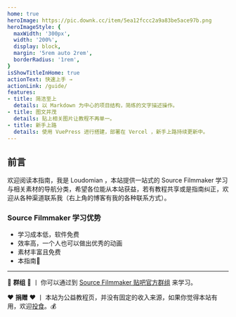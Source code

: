 ```yaml
---
home: true
heroImage: https://pic.downk.cc/item/5ea12fccc2a9a83be5ace97b.png
heroImageStyle: {
  maxWidth: '300px',
  width: '200%',
  display: block,
  margin: '5rem auto 2rem',
  borderRadius: '1rem',
}
isShowTitleInHome: true
actionText: 快速上手 →
actionLink: /guide/
features:
- title: 简洁至上
  details: 以 Markdown 为中心的项目结构，简练的文字描述操作。
- title: 图文并茂
  details: 贴上相关图片让教程不再单一。
- title: 新手上路
  details: 使用 VuePress 进行搭建，部署在 Vercel ，新手上路持续更新中。
---
```


## 前言
欢迎阅读本指南，我是 Loudomian ，本站提供一站式的 Source Filmmaker 学习与相关素材的导航分类，希望各位能从本站获益，若有教程共享或是指南纠正，欢迎从各种渠道联系我（右上角的博客有我的各种联系方式）。

### Source Filmmaker 学习优势
- 学习成本低，软件免费
- 效率高，一个人也可以做出优秀的动画
- 素材丰富且免费
- 本指南🙈
---

:busts_in_silhouette: **群组** :busts_in_silhouette:  丨 你可以通过到 [Source Filmmaker 贴吧官方群组](//shang.qq.com/wpa/qunwpa?idkey=fbecdb9c6864f3aba2d5a6315f7c8b0904a5e104fb8b4a92b9e41468d9ed382d) 来学习。

:heart: **捐赠** :heart: 丨 本站为公益教程页，并没有固定的收入来源，如果你觉得本站有用，欢迎[投食](/other/donate)。:moneybag: